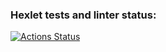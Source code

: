 ### Hexlet tests and linter status:
[![Actions Status](https://github.com/YadaDelta/frontend-project-46/workflows/hexlet-check/badge.svg)](https://github.com/YadaDelta/frontend-project-46/actions)